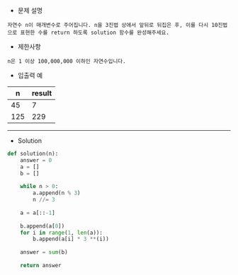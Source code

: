 - 문제 설명
```
자연수 n이 매개변수로 주어집니다. n을 3진법 상에서 앞뒤로 뒤집은 후, 이를 다시 10진법으로 표현한 수를 return 하도록 solution 함수를 완성해주세요.
```

- 제한사항
```
n은 1 이상 100,000,000 이하인 자연수입니다.
```

- 입출력 예

| n |	result |
| --- | --- |
| 45 |	7 |
| 125 |	229 |

---

- Solution

```py
def solution(n):
    answer = 0
    a = []
    b = []
    
    while n > 0:
        a.append(n % 3)
        n //= 3
        
    a = a[::-1]
    
    b.append(a[0])
    for i in range(1, len(a)):
        b.append(a[i] * 3 **(i))
    
    answer = sum(b)
    
    return answer
```
